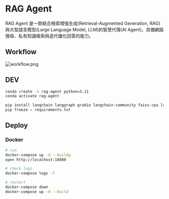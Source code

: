 # RAG Agent
RAG Agent 是一款結合檢索增強生成(Retrieval-Augmented Generation, RAG)與大型語言模型(Large Language Model, LLM)的智慧代理(AI Agent)，具備網路搜尋、私有知識檢索與迭代優化回答的能力。

## Workflow
<image src="https://raw.githubusercontent.com/alsk1369854/SDPMLAB_courses/refs/heads/master/rag-agent/docs/workflow.png" alt="workflow.png">


## DEV
```bash
conda create -n rag-agent python=3.11
conda activate rag-agent

pip install langchain langgraph gradio langchain-community faiss-cpu langchain-openai pypdf
pip freeze > requirements.txt
```

## Deploy 
### Docker
```bash
# run
docker-compose up -d --buildg
open http://localhost:18080

# check logs
docker-compose logs -f

# restart
docker-compose down
docker-compose up -d --build
```